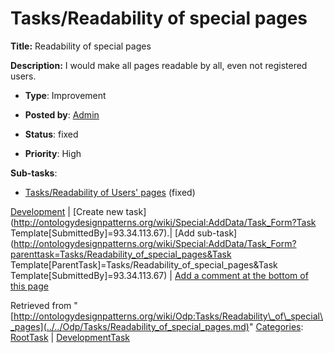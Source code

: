 #  Tasks/Readability of special pages


__Title:__ Readability of special pages


__Description:__ I would make all pages readable by all, even not registered users. 


  





* __Type__: Improvement
* __Posted by__: [Admin](http://ontologydesignpatterns.org/wiki/index.php?title=User:Admin&action=edit&redlink=1 "User:Admin (not yet written)")
* __Status__: fixed


* __Priority__: High




__Sub-tasks__:



* [Tasks/Readability of Users' pages](../../Odp/Tasks/Readability_of_Users'_pages.md "Odp:Tasks/Readability of Users' pages") (fixed)



[Development](../../Odp/Development.md "Odp:Development") | [Create new task](http://ontologydesignpatterns.org/wiki/Special:AddData/Task_Form?Task Template[SubmittedBy]=93.34.113.67).| [Add sub-task](http://ontologydesignpatterns.org/wiki/Special:AddData/Task_Form?parenttask=Tasks/Readability_of_special_pages&Task Template[ParentTask]=Tasks/Readability_of_special_pages&Task Template[SubmittedBy]=93.34.113.67) | [Add a comment at the bottom of this page](../index.php@title=Odp%253AAdd_comment&target=Odp%253ATasks%252F../../Odp/Tasks/Readability_of_special_pages.md#New_comment "http://ontologydesignpatterns.org/wiki/index.php?title=Odp:Add_comment&target=Odp:Tasks/Readability_of_special_pages#New_comment")


Retrieved from "[http://ontologydesignpatterns.org/wiki/Odp:Tasks/Readability\_of\_special\_pages](../../Odp/Tasks/Readability_of_special_pages.md)"
 [Categories](http://ontologydesignpatterns.org/wiki/Special:Categories "Special:Categories"): [RootTask](../../Category/RootTask.md "Category:RootTask") | [DevelopmentTask](../../Category/DevelopmentTask.md "Category:DevelopmentTask")